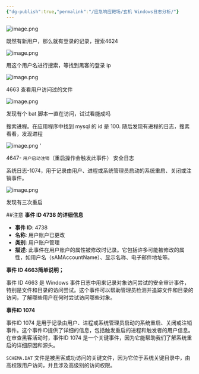 ```yaml
---
{"dg-publish":true,"permalink":"/应急响应靶场/玄机 Windows日志分析/"}
---
```


![image.png](https://s2.loli.net/2025/06/01/nlWJt1hx6dP4oOZ.png)


既然有新用户，那么就有登录的记录，搜索4624

![image.png](https://s2.loli.net/2025/06/01/jtuv3FXsNk17ixK.png)



用这个用户名进行搜索，等找到黑客的登录 ip

![image.png](https://s2.loli.net/2025/06/01/62e5rLzlEDpsqJV.png)


4663 查看用户访问过的文件

![image.png](https://s2.loli.net/2025/06/01/j7PpKXkliAJmQ3S.png)

发现有个 bat 脚本一直在访问，试试看能成吗

搜索进程。在应用程序中找到 mysql 的 id 是 100. 随后发现有进程的日志，搜素看看，发现进程

![image.png](https://s2.loli.net/2025/06/01/VUBohTpz1iA5IqR.png)
‘


4647- `用户启动注销`（重启操作会触发此事件） 安全日志

系统日志-1074，用于记录由用户、进程或系统管理员启动的系统重启、关闭或注销事件。

![image.png](https://s2.loli.net/2025/06/01/jVbr2u8veYTFI5h.png)

发现有三次重启


##注意 
**事件 ID 4738 的详细信息**

- **事件 ID**: 4738
- **名称**: 用户账户已更改
- **类别**: 用户账户管理
- **描述**: 此事件在用户账户的属性被修改时记录。它包括许多可能被修改的属性，如用户名（sAMAccountName）、显示名称、电子邮件地址等。

**事件 ID 4663简单说明；**

事件 ID 4663 是 Windows 事件日志中用来记录对象访问尝试的安全审计事件，特别是文件和目录的访问尝试。这个事件可以帮助管理员检测并追踪文件和目录的访问，了解哪些用户在何时尝试访问哪些对象。


**事件ID 1074**

事件ID 1074 是用于记录由用户、进程或系统管理员启动的系统重启、关闭或注销事件。这个事件ID提供了详细的信息，包括触发重启的进程和触发者的用户信息。在审查黑客活动时，事件ID 1074 是一个关键事件，因为它能帮助我们了解系统重启的详细原因和源头。

`SCHEMA.DAT` 文件是被黑客成功访问的关键文件，因为它位于系统关键目录中，由高权限用户访问，并且涉及高级别的访问权限。